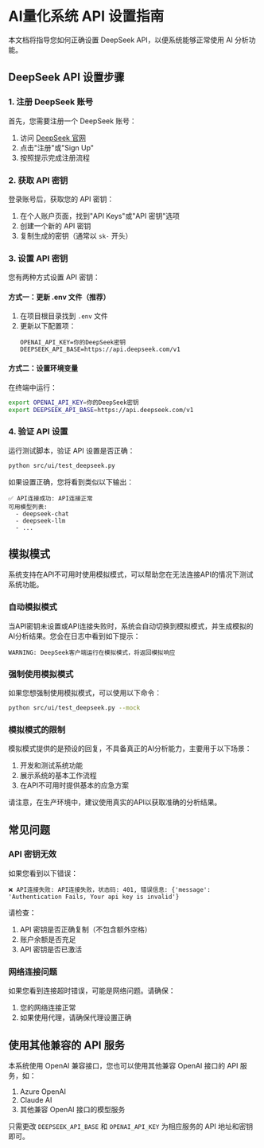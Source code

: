 # AI量化系统 API 设置指南

本文档将指导您如何正确设置 DeepSeek API，以便系统能够正常使用 AI 分析功能。

## DeepSeek API 设置步骤

### 1. 注册 DeepSeek 账号

首先，您需要注册一个 DeepSeek 账号：

1. 访问 [DeepSeek 官网](https://deepseek.com/)
2. 点击"注册"或"Sign Up"
3. 按照提示完成注册流程

### 2. 获取 API 密钥

登录账号后，获取您的 API 密钥：

1. 在个人账户页面，找到"API Keys"或"API 密钥"选项
2. 创建一个新的 API 密钥
3. 复制生成的密钥（通常以 `sk-` 开头）

### 3. 设置 API 密钥

您有两种方式设置 API 密钥：

#### 方式一：更新 .env 文件（推荐）

1. 在项目根目录找到 `.env` 文件
2. 更新以下配置项：
   ```
   OPENAI_API_KEY=你的DeepSeek密钥
   DEEPSEEK_API_BASE=https://api.deepseek.com/v1
   ```

#### 方式二：设置环境变量

在终端中运行：

```bash
export OPENAI_API_KEY=你的DeepSeek密钥
export DEEPSEEK_API_BASE=https://api.deepseek.com/v1
```

### 4. 验证 API 设置

运行测试脚本，验证 API 设置是否正确：

```bash
python src/ui/test_deepseek.py
```

如果设置正确，您将看到类似以下输出：

```
✅ API连接成功: API连接正常
可用模型列表:
  - deepseek-chat
  - deepseek-llm
  - ...
```

## 模拟模式

系统支持在API不可用时使用模拟模式，可以帮助您在无法连接API的情况下测试系统功能。

### 自动模拟模式

当API密钥未设置或API连接失败时，系统会自动切换到模拟模式，并生成模拟的AI分析结果。您会在日志中看到如下提示：

```
WARNING: DeepSeek客户端运行在模拟模式，将返回模拟响应
```

### 强制使用模拟模式

如果您想强制使用模拟模式，可以使用以下命令：

```bash
python src/ui/test_deepseek.py --mock
```

### 模拟模式的限制

模拟模式提供的是预设的回复，不具备真正的AI分析能力，主要用于以下场景：

1. 开发和测试系统功能
2. 展示系统的基本工作流程
3. 在API不可用时提供基本的应急方案

请注意，在生产环境中，建议使用真实的API以获取准确的分析结果。

## 常见问题

### API 密钥无效

如果您看到以下错误：

```
❌ API连接失败: API连接失败，状态码: 401, 错误信息: {'message': 'Authentication Fails, Your api key is invalid'}
```

请检查：
1. API 密钥是否正确复制（不包含额外空格）
2. 账户余额是否充足
3. API 密钥是否已激活

### 网络连接问题

如果您看到连接超时错误，可能是网络问题。请确保：
1. 您的网络连接正常
2. 如果使用代理，请确保代理设置正确

## 使用其他兼容的 API 服务

本系统使用 OpenAI 兼容接口，您也可以使用其他兼容 OpenAI 接口的 API 服务，如：

1. Azure OpenAI
2. Claude AI
3. 其他兼容 OpenAI 接口的模型服务

只需更改 `DEEPSEEK_API_BASE` 和 `OPENAI_API_KEY` 为相应服务的 API 地址和密钥即可。 